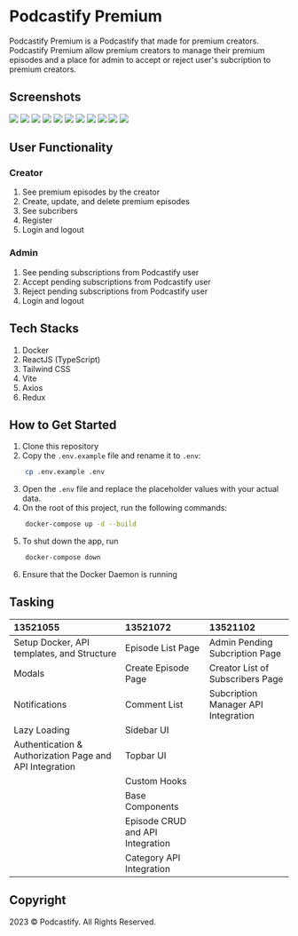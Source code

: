 # Podcastify Premium
Podcastify Premium is a Podcastify that made for premium creators. Podcastify Premium allow premium creators to manage their premium episodes and a place for admin to accept or reject user's subcription to premium creators.

## Screenshots
<img src="readme/register1.png">
<img src="readme/register2.png">
<img src="readme/login.png">
<img src="readme/episodelist.png">
<img src="readme/editepisode.png">
<img src="readme/episodedetail.png">
<img src="readme/createepisode.png">
<img src="readme/subscriberlist1.png">
<img src="readme/subscriberlist2.png">
<img src="readme/subscriberlist3.png">
<img src="readme/loading.png">

## User Functionality 
### Creator
1. See premium episodes by the creator
2. Create, update, and delete premium episodes
3. See subcribers
4. Register
5. Login and logout

### Admin
1. See pending subscriptions from Podcastify user
2. Accept pending subscriptions from Podcastify user
3. Reject pending subscriptions from Podcastify user
4. Login and logout

## Tech Stacks  
1. Docker
2. ReactJS (TypeScript)
3. Tailwind CSS
4. Vite
5. Axios
6. Redux

## How to Get Started
1. Clone this repository
2. Copy the `.env.example` file and rename it to `.env`:
```bash
    cp .env.example .env
```
3. Open the `.env` file and replace the placeholder values with your actual data.
4. On the root of this project, run the following commands:
```bash
    docker-compose up -d --build
```
5. To shut down the app, run
```bash
    docker-compose down
```
6. Ensure that the Docker Daemon is running

## Tasking
| 13521055                                   | 13521072                         | 13521102                            |
| :----------------------------------------- | :------------------------------- | :---------------------------------  |
| Setup Docker, API templates, and Structure | Episode List Page                | Admin Pending Subcription Page      |
| Modals                                     | Create Episode Page              | Creator List of Subscribers Page    |
| Notifications                              | Comment List                     | Subcription Manager API Integration |
| Lazy Loading                               | Sidebar UI                       |                                     |
| Authentication & Authorization Page and API Integration             | Topbar UI                        |                                     |
|                                            | Custom Hooks                     |                                     |
|                                            | Base Components                  |                                     |
|                                            | Episode CRUD and API Integration |                                     |
|                                            | Category API Integration         |                                     |

## Copyright
2023 © Podcastify. All Rights Reserved.
